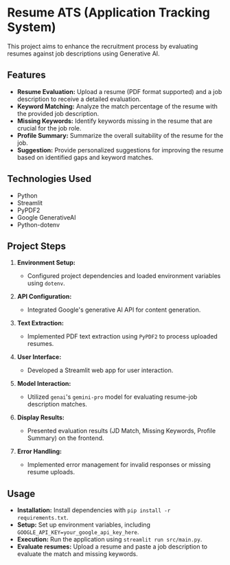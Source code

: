 # Resume ATS (Application Tracking System)

This project aims to enhance the recruitment process by evaluating resumes against job descriptions using Generative AI.

## Features

- **Resume Evaluation:** Upload a resume (PDF format supported) and a job description to receive a detailed evaluation.
- **Keyword Matching:** Analyze the match percentage of the resume with the provided job description.
- **Missing Keywords:** Identify keywords missing in the resume that are crucial for the job role.
- **Profile Summary:** Summarize the overall suitability of the resume for the job.
- **Suggestion:** Provide personalized suggestions for improving the resume based on identified gaps and keyword matches.

## Technologies Used

- Python
- Streamlit
- PyPDF2
- Google GenerativeAI
- Python-dotenv
## Project Steps

1. **Environment Setup:**
   - Configured project dependencies and loaded environment variables using `dotenv`.

2. **API Configuration:**
   - Integrated Google's generative AI API for content generation.

3. **Text Extraction:**
   - Implemented PDF text extraction using `PyPDF2` to process uploaded resumes.

4. **User Interface:**
   - Developed a Streamlit web app for user interaction.

5. **Model Interaction:**
   - Utilized `genai`'s `gemini-pro` model for evaluating resume-job description matches.

6. **Display Results:**
   - Presented evaluation results (JD Match, Missing Keywords, Profile Summary) on the frontend.

7. **Error Handling:**
    - Implemented error management for invalid responses or missing resume uploads.

## Usage

- **Installation:** Install dependencies with `pip install -r requirements.txt`.
- **Setup:** Set up environment variables, including `GOOGLE_API_KEY=your_google_api_key_here`.
- **Execution:** Run the application using `streamlit run src/main.py`.
- **Evaluate resumes:** Upload a resume and paste a job description to evaluate the match and missing keywords.
